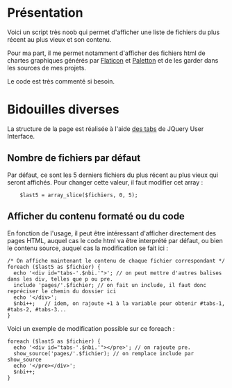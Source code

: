 # Présentation

Voici un script très noob qui permet d'afficher une liste de fichiers du plus récent au plus vieux et son contenu.

Pour ma part, il me permet notamment d'afficher des fichiers html de chartes graphiques générés par [Flaticon](http://flaticon.com) et [Paletton](http://paletton.com) et de les garder dans les sources de mes projets.

Le code est très commenté si besoin.

# Bidouilles diverses

La structure de la page est réalisée à l'aide [des tabs](https://jqueryui.com/tabs/#default) de JQuery User Interface.

## Nombre de fichiers par défaut

Par défaut, ce sont les 5 derniers fichiers du plus récent au plus vieux qui seront affichés. Pour changer cette valeur, il faut modifier cet array :

        $last5 = array_slice($fichiers, 0, 5);
        
## Afficher du contenu formaté ou du code

En fonction de l'usage, il peut être intéressant d'afficher directement des pages HTML, auquel cas le code html va être interprété par défaut, ou bien le contenu source, auquel cas la modification se fait ici :

    /* On affiche maintenant le contenu de chaque fichier correspondant */
    foreach ($last5 as $fichier) {	
      echo '<div id="tabs-'.$nbi.'">'; // on peut mettre d'autres balises dans les div, telles que p ou pre.
      include 'pages/'.$fichier; // on fait un include, il faut donc repréciser le chemin du dossier ici
      echo '</div>';	
      $nbi++;	// idem, on rajoute +1 à la variable pour obtenir #tabs-1, #tabs-2, #tabs-3...	
    }

Voici un exemple de modification possible sur ce foreach :

    foreach ($last5 as $fichier) {	
      echo '<div id="tabs-'.$nbi.'"></pre>'; // on rajoute pre.
      show_source('pages/'.$fichier); // on remplace include par show_source
      echo '</pre></div>';	
      $nbi++;	
    }
